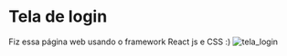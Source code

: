 # Tela de login

Fiz essa página web usando o framework React js e CSS :)
   ![tela_login](https://github.com/user-attachments/assets/8139c6bf-80cd-4aa1-8b21-dd824bfff7f2)
